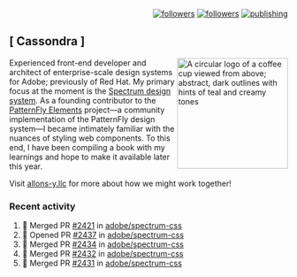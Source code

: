 <p align="right"><a rel="me" href="https://front-end.social/@castastrophe">
    <img alt="followers" title="Follow me on Mastodon" src="https://img.shields.io/mastodon/follow/109297102751309835?domain=https%3A%2F%2Ffront-end.social&label=Follow&logo=mastodon&logoColor=white&style=for-the-badge&labelColor=008080&color=006969"/></a>
  <a href="https://codepen.io/castastrophe/">
    <img alt="followers" title="Follow me on CodePen" src="https://img.shields.io/badge/16-1?color=640464&labelColor=7c007c&style=for-the-badge&logo=codepen&label=Follow"/></a>
<a href="https://castastrophe.medium.com/">
    <img alt="publishing" title="View articles on Medium" src="https://img.shields.io/badge/107-1?color=666&labelColor=444&label=subscribe&logo=medium&logoColor=white&style=for-the-badge"/></a>
</p>

## [&nbsp;Cassondra&nbsp;]

<img align="right" src="https://github-production-user-asset-6210df.s3.amazonaws.com/1840295/253016758-ba468774-1cd3-42c2-8f43-947b5eeb5edf.png" height="200" alt="A circular logo of a coffee cup viewed from above; abstract, dark outlines with hints of teal and creamy tones">

Experienced front-end developer and architect of enterprise-scale design systems for Adobe; previously of Red Hat. My primary focus at the moment is the [Spectrum design system](https://github.com/adobe/spectrum-css). As a founding contributor to the [PatternFly&nbsp;Elements](https://github.com/patternfly/patternfly-elements) project&mdash;a community implementation of the PatternFly design system&mdash;I became intimately familiar with the nuances of styling web components. To this end, I have been compiling a book with my learnings and hope to make it available later this year.

Visit [allons-y.llc](http://allons-y.llc/) for more about how we might work together!

### Recent activity

<!--START_SECTION:activity-->
1. 🎉 Merged PR [#2421](https://github.com/adobe/spectrum-css/pull/2421) in [adobe/spectrum-css](https://github.com/adobe/spectrum-css)
2. 💪 Opened PR [#2437](https://github.com/adobe/spectrum-css/pull/2437) in [adobe/spectrum-css](https://github.com/adobe/spectrum-css)
3. 🎉 Merged PR [#2434](https://github.com/adobe/spectrum-css/pull/2434) in [adobe/spectrum-css](https://github.com/adobe/spectrum-css)
4. 🎉 Merged PR [#2432](https://github.com/adobe/spectrum-css/pull/2432) in [adobe/spectrum-css](https://github.com/adobe/spectrum-css)
5. 🎉 Merged PR [#2431](https://github.com/adobe/spectrum-css/pull/2431) in [adobe/spectrum-css](https://github.com/adobe/spectrum-css)
<!--END_SECTION:activity-->
